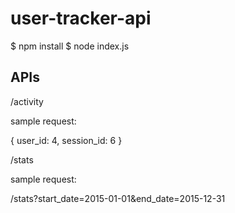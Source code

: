 # user-tracker-api

$ npm install
$ node index.js

APIs
----

/activity

sample request:

{ user_id: 4, session_id: 6 }


/stats

sample request:

/stats?start_date=2015-01-01&end_date=2015-12-31
